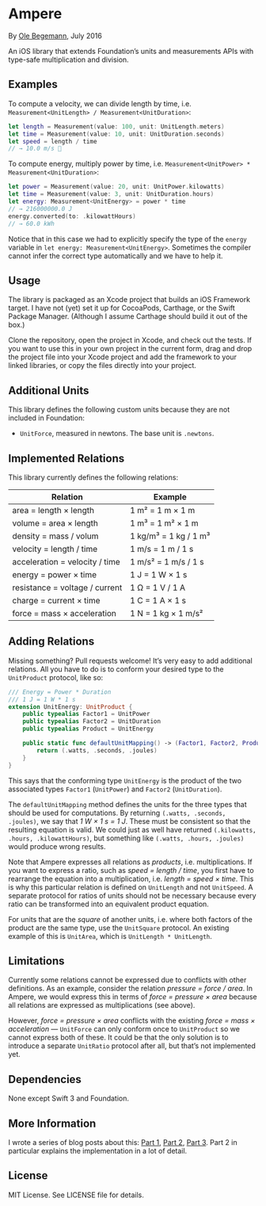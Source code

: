 # Ampere

By [Ole Begemann][Ole Begemann], July 2016

An iOS library that extends Foundation’s units and measurements APIs with type-safe multiplication and division.


## Examples

To compute a velocity, we can divide length by time, i.e. `Measurement<UnitLength> / Measurement<UnitDuration>`:

~~~swift
let length = Measurement(value: 100, unit: UnitLength.meters)
let time = Measurement(value: 10, unit: UnitDuration.seconds)
let speed = length / time
// → 10.0 m/s 🎉
~~~

To compute energy, multiply power by time, i.e. `Measurement<UnitPower> * Measurement<UnitDuration>`:

~~~swift
let power = Measurement(value: 20, unit: UnitPower.kilowatts)
let time = Measurement(value: 3, unit: UnitDuration.hours)
let energy: Measurement<UnitEnergy> = power * time
// → 216000000.0 J
energy.converted(to: .kilowattHours)
// → 60.0 kWh
~~~

Notice that in this case we had to explicitly specify the type of the `energy` variable in `let energy: Measurement<UnitEnergy>`. Sometimes the compiler cannot infer the correct type automatically and we have to help it.


## Usage

The library is packaged as an Xcode project that builds an iOS Framework target. I have not (yet) set it up for CocoaPods, Carthage, or the Swift Package Manager. (Although I assume Carthage should build it out of the box.)

Clone the repository, open the project in Xcode, and check out the tests. If you want to use this in your own project in the current form, drag and drop the project file into your Xcode project and add the framework to your linked libraries, or copy the files directly into your project.


## Additional Units

This library defines the following custom units because they are not included in Foundation:

- `UnitForce`, measured in newtons. The base unit is `.newtons`.


## Implemented Relations

This library currently defines the following relations:

| Relation                       | Example               |
| -------------                  | -------------         |
| area = length × length         | 1 m² = 1 m × 1 m      |
| volume = area × length         | 1 m³ = 1 m² × 1 m     |
| density = mass / volum         | 1 kg/m³ = 1 kg / 1 m³ | 
| velocity = length / time       | 1 m/s = 1 m / 1 s     |
| acceleration = velocity / time | 1 m/s² = 1 m/s / 1 s  |
| energy = power × time          | 1 J = 1 W × 1 s       |
| resistance = voltage / current | 1 Ω = 1 V / 1 A       |
| charge = current × time        | 1 C = 1 A × 1 s       |
| force = mass × acceleration    | 1 N = 1 kg × 1 m/s²   |


## Adding Relations

Missing something? Pull requests welcome! It’s very easy to add additional relations. All you have to do is to conform your desired type to the `UnitProduct` protocol, like so:

~~~swift
/// Energy = Power * Duration
/// 1 J = 1 W * 1 s
extension UnitEnergy: UnitProduct {
    public typealias Factor1 = UnitPower
    public typealias Factor2 = UnitDuration
    public typealias Product = UnitEnergy

    public static func defaultUnitMapping() -> (Factor1, Factor2, Product) {
        return (.watts, .seconds, .joules)
    }
}
~~~

This says that the conforming type `UnitEnergy` is the product of the two associated types `Factor1` (`UnitPower`) and `Factor2` (`UnitDuration`).

The `defaultUnitMapping` method defines the units for the three types that should be used for computations. By returning `(.watts, .seconds, .joules)`, we say that _1 W × 1 s = 1 J_. These must be consistent so that the resulting equation is valid. We could just as well have returned `(.kilowatts, .hours, .kilowattHours)`, but something like `(.watts, .hours, .joules)` would produce wrong results.

Note that Ampere expresses all relations as _products_, i.e. multiplications. If you want to express a ratio, such as _speed = length / time_, you first have to rearrange the equation into a multiplication, i.e. _length = speed × time_. This is why this particular relation is defined on `UnitLength` and not `UnitSpeed`. A separate protocol for ratios of units should not be necessary because every ratio can be transformed into an equivalent product equation.

For units that are the _square_ of another units, i.e. where both factors of the product are the same type, use the `UnitSquare` protocol. An existing example of this is `UnitArea`, which is `UnitLength * UnitLength`.


## Limitations

Currently some relations cannot be expressed due to conflicts with other definitions. As an example, consider the relation _pressure = force / area_. In Ampere, we would express this in terms of _force = pressure × area_ because all relations are expressed as multiplications (see above).

However, _force = pressure × area_ conflicts with the existing _force = mass × acceleration_ — `UnitForce` can only conform once to `UnitProduct` so we cannot express both of these. It could be that the only solution is to introduce a separate `UnitRatio` protocol after all, but that’s not implemented yet.


## Dependencies

None except Swift 3 and Foundation.


## More Information

I wrote a series of blog posts about this: [Part 1], [Part 2], [Part 3]. Part 2 in particular explains the implementation in a lot of detail.


## License

MIT License. See LICENSE file for details.

[Ole Begemann]: http://oleb.net/
[Part 1]: http://oleb.net/blog/2016/07/measurements-and-units/
[Part 2]: http://oleb.net/blog/2016/07/unitproduct/
[Part 3]: http://oleb.net/blog/2016/07/unitsquare/

